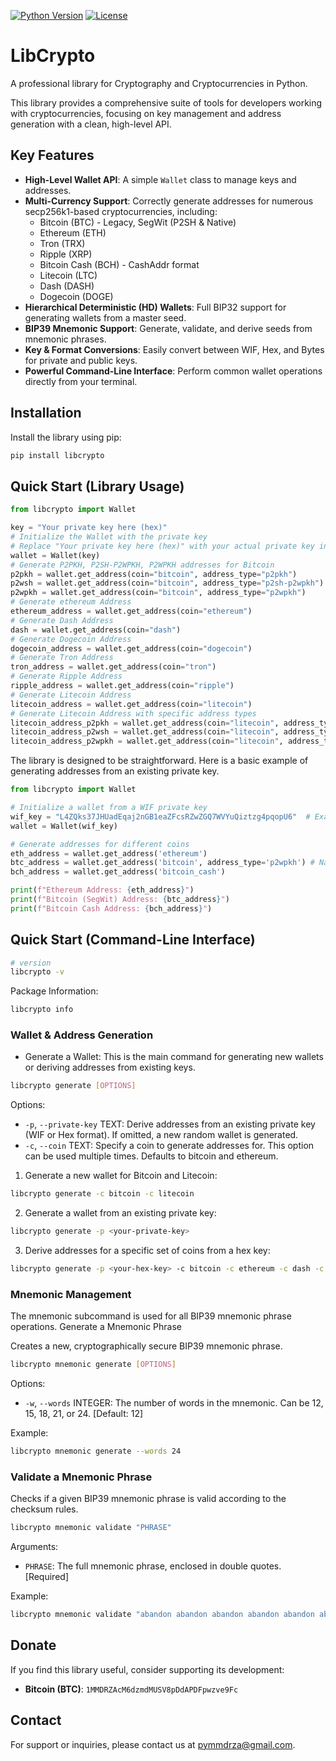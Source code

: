 [![Python Version](https://img.shields.io/pypi/v/libcrypto?color=blue&logo=python)](https://pypi.org/project/libcrypto/)
[![License](https://img.shields.io/pypi/l/libcrypto)](LICENSE)

# LibCrypto

A professional library for Cryptography and Cryptocurrencies in Python.

This library provides a comprehensive suite of tools for developers working with cryptocurrencies, focusing on key management and address generation with a clean, high-level API.

## Key Features

- **High-Level Wallet API**: A simple `Wallet` class to manage keys and addresses.
- **Multi-Currency Support**: Correctly generate addresses for numerous secp256k1-based cryptocurrencies, including:
  - Bitcoin (BTC) - Legacy, SegWit (P2SH & Native)
  - Ethereum (ETH)
  - Tron (TRX)
  - Ripple (XRP)
  - Bitcoin Cash (BCH) - CashAddr format
  - Litecoin (LTC)
  - Dash (DASH)
  - Dogecoin (DOGE)
- **Hierarchical Deterministic (HD) Wallets**: Full BIP32 support for generating wallets from a master seed.
- **BIP39 Mnemonic Support**: Generate, validate, and derive seeds from mnemonic phrases.
- **Key & Format Conversions**: Easily convert between WIF, Hex, and Bytes for private and public keys.
- **Powerful Command-Line Interface**: Perform common wallet operations directly from your terminal.

## Installation

Install the library using pip:
```bash
pip install libcrypto
```

## Quick Start (Library Usage)

```python
from libcrypto import Wallet

key = "Your private key here (hex)"
# Initialize the Wallet with the private key
# Replace "Your private key here (hex)" with your actual private key in hexadecimal format
wallet = Wallet(key)
# Generate P2PKH, P2SH-P2WPKH, P2WPKH addresses for Bitcoin
p2pkh = wallet.get_address(coin="bitcoin", address_type="p2pkh")
p2wsh = wallet.get_address(coin="bitcoin", address_type="p2sh-p2wpkh")
p2wpkh = wallet.get_address(coin="bitcoin", address_type="p2wpkh")
# Generate ethereum Address
ethereum_address = wallet.get_address(coin="ethereum")
# Generate Dash Address
dash = wallet.get_address(coin="dash")
# Generate Dogecoin Address
dogecoin_address = wallet.get_address(coin="dogecoin")
# Generate Tron Address
tron_address = wallet.get_address(coin="tron")
# Generate Ripple Address
ripple_address = wallet.get_address(coin="ripple")
# Generate Litecoin Address
litecoin_address = wallet.get_address(coin="litecoin")
# Generate Litecoin Address with specific address types
litecoin_address_p2pkh = wallet.get_address(coin="litecoin", address_type="p2pkh")
litecoin_address_p2wsh = wallet.get_address(coin="litecoin", address_type="p2sh-p2wpkh")
litecoin_address_p2wpkh = wallet.get_address(coin="litecoin", address_type="p2wpkh")
```

The library is designed to be straightforward. Here is a basic example of generating addresses from an existing private key.

```python
from libcrypto import Wallet

# Initialize a wallet from a WIF private key
wif_key = "L4ZQks37JHUadEqaj2nGB1eaZFcsRZwZGQ7WVYuQiztzg4pqopU6"  # Example WIF key
wallet = Wallet(wif_key)

# Generate addresses for different coins
eth_address = wallet.get_address('ethereum')
btc_address = wallet.get_address('bitcoin', address_type='p2wpkh') # Native SegWit
bch_address = wallet.get_address('bitcoin_cash')

print(f"Ethereum Address: {eth_address}")
print(f"Bitcoin (SegWit) Address: {btc_address}")
print(f"Bitcoin Cash Address: {bch_address}")
```

## Quick Start (Command-Line Interface)

```bash
# version
libcrypto -v
``` 

Package Information:
```bash
libcrypto info
```

### Wallet & Address Generation
- Generate a Wallet:
    This is the main command for generating new wallets or deriving addresses from existing keys.
```bash
libcrypto generate [OPTIONS]
```

Options:

-  `-p`, `--private-key` TEXT: Derive addresses from an existing private key (WIF or Hex format). If omitted, a new random wallet is generated.
-  `-c`, `--coin` TEXT: Specify a coin to generate addresses for. This option can be used multiple times. Defaults to bitcoin and ethereum.


1. Generate a new wallet for Bitcoin and Litecoin:
```bash
libcrypto generate -c bitcoin -c litecoin
```

2. Generate a wallet from an existing private key:
```bash
libcrypto generate -p <your-private-key>
```

3. Derive addresses for a specific set of coins from a hex key:
```bash
libcrypto generate -p <your-hex-key> -c bitcoin -c ethereum -c dash -c tron
```

### Mnemonic Management

The mnemonic subcommand is used for all BIP39 mnemonic phrase operations.
Generate a Mnemonic Phrase

Creates a new, cryptographically secure BIP39 mnemonic phrase.

```bash
libcrypto mnemonic generate [OPTIONS]
```

Options:

   - `-w`, `--words` INTEGER: The number of words in the mnemonic. Can be 12, 15, 18, 21, or 24. [Default: 12]

Example:
```bash
libcrypto mnemonic generate --words 24
```

### Validate a Mnemonic Phrase

Checks if a given BIP39 mnemonic phrase is valid according to the checksum rules.

```bash
libcrypto mnemonic validate "PHRASE"
```

Arguments:

- `PHRASE`: The full mnemonic phrase, enclosed in double quotes. [Required]

Example:
```bash
libcrypto mnemonic validate "abandon abandon abandon abandon abandon abandon abandon abandon abandon abandon abandon about"
```

## Donate

If you find this library useful, consider supporting its development:

- **Bitcoin (BTC)**: `1MMDRZAcM6dzmdMUSV8pDdAPDFpwzve9Fc`

## Contact

For support or inquiries, please contact us at [pymmdrza@gmail.com](mailto:pymmdrza@gmail.com).


